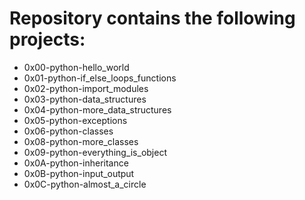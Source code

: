 # Repository contains the following projects:

* 0x00-python-hello_world  
* 0x01-python-if_else_loops_functions  
* 0x02-python-import_modules  
* 0x03-python-data_structures  
* 0x04-python-more_data_structures  
* 0x05-python-exceptions
* 0x06-python-classes
* 0x08-python-more_classes
* 0x09-python-everything_is_object  
* 0x0A-python-inheritance  
* 0x0B-python-input_output  
* 0x0C-python-almost_a_circle  
